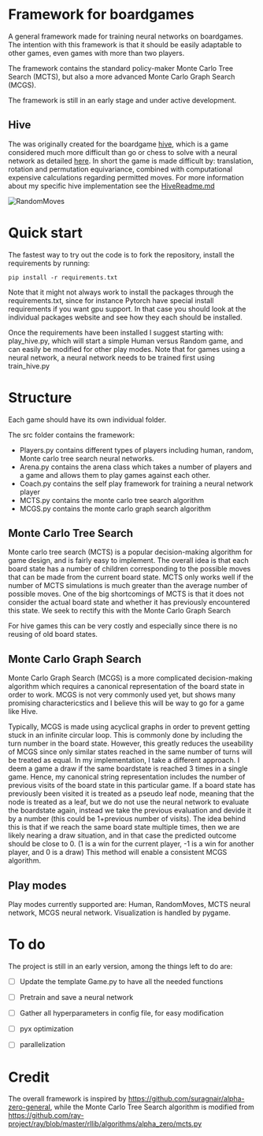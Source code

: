 
# Framework for boardgames
A general framework made for training neural networks on boardgames. 
The intention with this framework is that it should be easily adaptable to other games, even games with more than two players.

The framework contains the standard policy-maker Monte Carlo Tree Search (MCTS), but also a more advanced Monte Carlo Graph Search (MCGS). 

The framework is still in an early stage and under active development.

## Hive
The was originally created for the boardgame [hive](https://boardgamegeek.com/boardgame/2655/hive), which is a game considered much more difficult than go or chess to solve with a neural network as detailed [here](https://liacs.leidenuniv.nl/~plaata1/papers/IEEE_Conference_Hive_D__Kampert.pdf).
In short the game is made difficult by: translation, rotation and permutation equivariance, combined with computational expensive calculations regarding permitted moves. For more information about my specific hive implementation see the [HiveReadme.md](https://github.com/tueboesen/Hive_nn/blob/master/hive/HiveReadme.md)

![RandomMoves](https://github.com/tueboesen/Hive_nn/blob/master/hive/icons/hive_example.gif)

# Quick start
The fastest way to try out the code is to fork the repository, install the requirements by running:
```
pip install -r requirements.txt
```
Note that it might not always work to install the packages through the requirements.txt, since for instance Pytorch have special install requirements if you want gpu support. In that case you should look at the individual packages website and see how they each should be installed.

Once the requirements have been installed I suggest starting with: play_hive.py, which will start a simple Human versus Random game, and can easily be modified for other play modes.
Note that for games using a neural network, a neural network needs to be trained first using train_hive.py

# Structure
Each game should have its own individual folder.

The src folder contains the framework:
- Players.py contains different types of players including human, random, Monte carlo tree search neural networks.
- Arena.py contains the arena class which takes a number of players and a game and allows them to play games against each other.
- Coach.py contains the self play framework for training a neural network player
- MCTS.py contains the monte carlo tree search algorithm
- MCGS.py contains the monte carlo graph search algorithm

## Monte Carlo Tree Search
Monte carlo tree search (MCTS) is a popular decision-making algorithm for game design, and is fairly easy to implement. The overall idea is that each board state has a number of children corresponding to the possible moves that can be made from the current board state.
MCTS only works well if the number of MCTS simulations is much greater than the average number of possible moves. 
One of the big shortcomings of MCTS is that it does not consider the actual board state and whether it has previously encountered this state. We seek to rectify this with the Monte Carlo Graph Search

For hive games this can be very costly and especially since there is no reusing of old board states. 

## Monte Carlo Graph Search
Monte Carlo Graph Search (MCGS) is a more complicated decision-making algorithm which requires a canonical representation of the board state in order to work. 
MCGS is not very commonly used yet, but shows many promising charactericstics and I believe this will be way to go for a game like Hive.

Typically, MCGS is made using acyclical graphs in order to prevent getting stuck in an infinite circular loop. This is commonly done by including the turn number in the board state. However, this greatly reduces the useability of MCGS since only similar states reached in the same number of turns will be treated as equal.
In my implementation, I take a different approach. I deem a game a draw if the same boardstate is reached 3 times in a single game.
Hence, my canonical string representation includes the number of previous visits of the board state in this particular game.
If a board state has previously been visited it is treated as a pseudo leaf node, meaning that the node is treated as a leaf, but we do not use the neural network to evaluate the boardstate again, instead we take the previous evaluation and devide it by a number (this could be 1+previous number of visits). 
The idea behind this is that if we reach the same board state multiple times, then we are likely nearing a draw situation, and in that case the predicted outcome should be close to 0. 
(1 is a win for the current player, -1 is a win for another player, and 0 is a draw)
This method will enable a consistent MCGS algorithm.

## Play modes
Play modes currently supported are: Human, RandomMoves, MCTS neural network, MCGS neural network. Visualization is handled by pygame.


# To do
The project is still in an early version, among the things left to do are:

- [ ] Update the template Game.py to have all the needed functions
- [ ] Pretrain and save a neural network
- [ ] Gather all hyperparameters in config file, for easy modification 
- [ ] pyx optimization
- [ ] parallelization


# Credit 
The overall framework is inspired by 
https://github.com/suragnair/alpha-zero-general, while the Monte Carlo Tree Search algorithm is modified from https://github.com/ray-project/ray/blob/master/rllib/algorithms/alpha_zero/mcts.py




